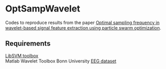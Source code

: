 # OptSampWavelet
Codes to reproduce results from the paper [Optimal sampling frequency in wavelet-based signal feature extraction using particle swarm optimization](https://ieeexplore.ieee.org/document/6609670).

## Requirements
[LibSVM toolbox](https://www.csie.ntu.edu.tw/~cjlin/libsvm/)<br>
Matlab Wavelet Toolbox
Bonn University [EEG dataset](http://epileptologie-bonn.de/cms/front_content.php?idcat=193&lang=3)
